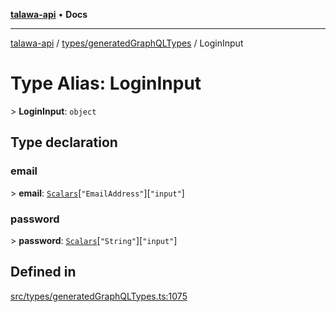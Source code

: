 [**talawa-api**](../../../README.md) • **Docs**

***

[talawa-api](../../../modules.md) / [types/generatedGraphQLTypes](../README.md) / LoginInput

# Type Alias: LoginInput

\> **LoginInput**: `object`

## Type declaration

### email

\> **email**: [`Scalars`](Scalars.md)\[`"EmailAddress"`\]\[`"input"`\]

### password

\> **password**: [`Scalars`](Scalars.md)\[`"String"`\]\[`"input"`\]

## Defined in

[src/types/generatedGraphQLTypes.ts:1075](https://github.com/PalisadoesFoundation/talawa-api/blob/790ab2939a7c80eb0ff31afd318f8889a001f225/src/types/generatedGraphQLTypes.ts#L1075)
